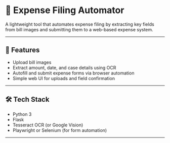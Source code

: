 # 🧾 Expense Filing Automator

A lightweight tool that automates expense filing by extracting key fields from bill images and submitting them to a web-based expense system.

---

## 🚀 Features

- Upload bill images
- Extract amount, date, and case details using OCR
- Autofill and submit expense forms via browser automation
- Simple web UI for uploads and field confirmation

---

## 🛠️ Tech Stack

- Python 3
- Flask
- Tesseract OCR (or Google Vision)
- Playwright or Selenium (for form automation)

---
